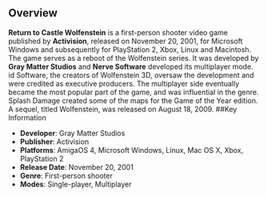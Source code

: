## Overview


**Return to Castle Wolfenstein** is a first-person shooter video game published by **Activision**, released on November 20, 2001, for Microsoft Windows and subsequently for PlayStation 2, Xbox, Linux and Macintosh. The game serves as a reboot of the Wolfenstein series. It was developed by **Gray Matter Studios** and **Nerve Software** developed its multiplayer mode. id Software, the creators of Wolfenstein 3D, oversaw the development and were credited as executive producers. The multiplayer side eventually became the most popular part of the game, and was influential in the genre. Splash Damage created some of the maps for the Game of the Year edition. A sequel, titled Wolfenstein, was released on August 18, 2009.
##Key Information

- **Developer**: Gray Matter Studios
- **Publisher**: Activision
- **Platforms**: 	AmigaOS 4, Microsoft Windows, Linux, Mac OS X, Xbox, PlayStation 2
- **Release Date**: November 20, 2001
- **Genre**: First-person shooter
- **Modes**: Single-player, Multiplayer